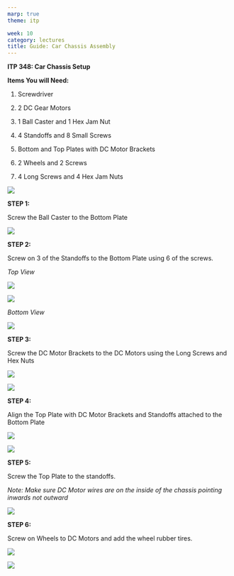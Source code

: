 ```yaml
---
marp: true
theme: itp

week: 10
category: lectures
title: Guide: Car Chassis Assembly
---
```


**ITP 348: Car Chassis Setup**

**Items You will Need:**

1.  Screwdriver

2.  2 DC Gear Motors

3.  1 Ball Caster and 1 Hex Jam Nut

4.  4 Standoffs and 8 Small Screws

5.  Bottom and Top Plates with DC Motor Brackets

6.  2 Wheels and 2 Screws

7.  4 Long Screws and 4 Hex Jam Nuts

![](media/c7cbec04e8eb2bfc5708d466e2ac705d.png)

**STEP 1:**

Screw the Ball Caster to the Bottom Plate

![](media/d4885311ab7a43d46a3035689fcfd7f4.jpg)

**STEP 2:**

Screw on 3 of the Standoffs to the Bottom Plate using 6 of the screws.

*Top View*

![](media/8c481584b3bbfe36d2092d0c39cca46c.jpg)

![](media/da932b50dda027b65e1a2724b6f53415.jpg)

*Bottom View*

![](media/dca82f235a741b1534f81c5ad4fe8dfe.jpg)

**STEP 3:**

Screw the DC Motor Brackets to the DC Motors using the Long Screws and Hex Nuts

![](media/ca378b55e3a4180eeb95efdd73fafddd.jpg)

![](media/17d3e93effc3c8ba7fa6a97362dd0eba.jpg)

**STEP 4:**

Align the Top Plate with DC Motor Brackets and Standoffs attached to the Bottom
Plate

![](media/7a8d1f17a1c6233a8143f056c6b3f0bc.jpg)

![](media/cd162a4e8f12a6a2e828e31dc17e1bd6.jpg)

**STEP 5:**

Screw the Top Plate to the standoffs.

*Note: Make sure DC Motor wires are on the inside of the chassis pointing
inwards not outward*

![](media/b47bafe129f196ea279d7a423f365106.jpg)

**STEP 6:**

Screw on Wheels to DC Motors and add the wheel rubber tires.

![](media/75230dba370e9f156209643918d2aeea.jpg)

![](media/555c117f7e3ac01c870d992c6e08c129.jpg)
